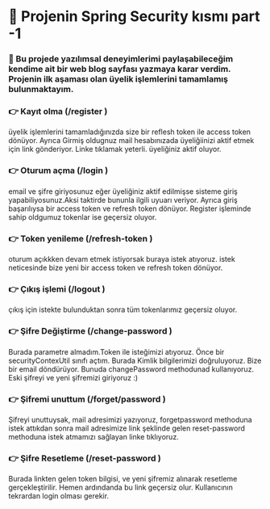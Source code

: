 # 📝 Projenin Spring Security kısmı part -1
### 🎯 Bu projede yazılımsal deneyimlerimi paylaşabileceğim kendime ait bir web blog sayfası yazmaya karar verdim. Projenin ilk aşaması olan üyelik işlemlerini tamamlamış bulunmaktayım.

### 👉 Kayıt olma (/register )
üyelik işlemlerini tamamladığınızda size bir reflesh token ile access token dönüyor. Ayrıca Girmiş oldugnuz mail hesabınızada üyeliğiinizi aktif etmek için link gönderiyor. Linke tıklamak yeterli. üyeliğiniz aktif oluyor.
### 👉 Oturum açma (/login )
email ve şifre giriyosunuz eğer üyeliğiniz aktif edilmişse sisteme giriş yapabiliyosunuz.Aksi taktirde bununla ilgili uyuarı veriyor. Ayrıca giriş başarılıysa bir access token ve refresh token dönüyor. Register işleminde sahip oldgumuz tokenlar ise geçersiz oluyor.
### 👉 Token yenileme (/refresh-token )
oturum açıkkken devam etmek istiyorsak buraya istek atıyoruz. istek neticesinde bize yeni bir access token ve refresh token dönüyor.
### 👉 Çıkış işlemi (/logout )
çıkış için istekte bulunduktan sonra tüm tokenlarımız geçersiz oluyor.
### 👉 Şifre Değiştirme (/change-password )
Burada parametre almadım.Token ile isteğimizi atıyoruz. Önce bir securityContexUtil sınıfı açtım. Burada Kimlik bilgilerimizi doğruluyoruz. Bize bir email döndürüyor. Bunuda changePassword methodunad kullanıyoruz. Eski şifreyi ve yeni şifremizi giriyoruz :)
### 👉 Şifremi unuttum (/forget/password )
Şifreyi unuttuysak, mail adresimizi yazıyoruz, forgetpassword methoduna istek attıkdan sonra mail adresimize link şeklinde gelen reset-password methoduna istek atmamızı sağlayan linke tıklıyoruz.
### 👉 Şifre Resetleme (/reset-password )
Burada linkten gelen token bilgisi, ve yeni şifremiz alınarak resetleme gerçekleştirilir. Hemen ardındanda bu link geçersiz olur. Kullanıcının tekrardan login olması gerekir. 

